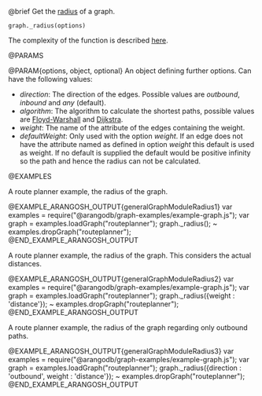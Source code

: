 

@brief Get the
[radius](http://en.wikipedia.org/wiki/Eccentricity_%28graph_theory%29)
of a graph.

`graph._radius(options)`

The complexity of the function is described
[here](../Aql/GraphOperations.md#the-complexity-of-the-shortest-path-algorithms).

@PARAMS

@PARAM{options, object, optional}
An object defining further options. Can have the following values:
  * *direction*: The direction of the edges. Possible values are *outbound*, *inbound* and *any* (default).
  * *algorithm*: The algorithm to calculate the shortest paths, possible values are
      [Floyd-Warshall](http://en.wikipedia.org/wiki/Floyd%E2%80%93Warshall_algorithm) and
      [Dijkstra](http://en.wikipedia.org/wiki/Dijkstra's_algorithm).
  * *weight*: The name of the attribute of the edges containing the weight.
  * *defaultWeight*: Only used with the option *weight*.
      If an edge does not have the attribute named as defined in option *weight* this default
      is used as weight.
      If no default is supplied the default would be positive infinity so the path and
      hence the radius can not be calculated.

@EXAMPLES

A route planner example, the radius of the graph.

@EXAMPLE_ARANGOSH_OUTPUT{generalGraphModuleRadius1}
  var examples = require("@arangodb/graph-examples/example-graph.js");
  var graph = examples.loadGraph("routeplanner");
  graph._radius();
~ examples.dropGraph("routeplanner");
@END_EXAMPLE_ARANGOSH_OUTPUT

A route planner example, the radius of the graph.
This considers the actual distances.

@EXAMPLE_ARANGOSH_OUTPUT{generalGraphModuleRadius2}
  var examples = require("@arangodb/graph-examples/example-graph.js");
  var graph = examples.loadGraph("routeplanner");
  graph._radius({weight : 'distance'});
~ examples.dropGraph("routeplanner");
@END_EXAMPLE_ARANGOSH_OUTPUT

A route planner example, the radius of the graph regarding only
outbound paths.

@EXAMPLE_ARANGOSH_OUTPUT{generalGraphModuleRadius3}
  var examples = require("@arangodb/graph-examples/example-graph.js");
  var graph = examples.loadGraph("routeplanner");
  graph._radius({direction : 'outbound', weight : 'distance'});
~ examples.dropGraph("routeplanner");
@END_EXAMPLE_ARANGOSH_OUTPUT


